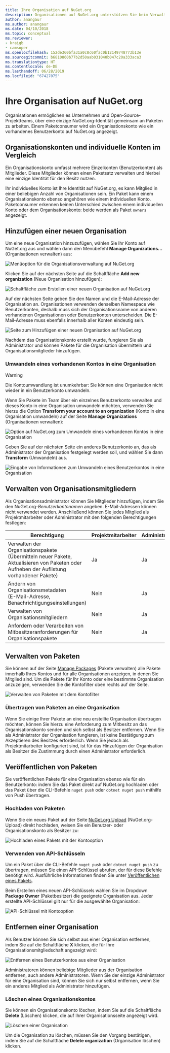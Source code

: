```yaml
---
title: Ihre Organisation auf NuGet.org
description: Organisationen auf NuGet.org unterstützen Sie beim Verwalten von Paketen, die durch eine Gruppe oder ein Team in einer Unternehmensumgebung veröffentlicht werden.
author: anangaur
ms.author: anangaur
ms.date: 04/10/2018
ms.topic: conceptual
ms.reviewer:
- kraigb
- camsoper
ms.openlocfilehash: 152de360bfa31a0c8c60fac0b12149748773b13e
ms.sourcegitcommit: b6810860b77b2d50aab031040b047c20a333aca3
ms.translationtype: HT
ms.contentlocale: de-DE
ms.lasthandoff: 06/28/2019
ms.locfileid: "67427075"
---
```

# <a name="your-organization-on-nugetorg"></a>Ihre Organisation auf NuGet.org

Organisationen ermöglichen es Unternehmen und Open-Source-Projektteams, über eine einzige NuGet.org-Identität gemeinsam an Paketen zu arbeiten. Einem Paketconsumer wird ein Organisationskonto wie ein vorhandenes Benutzerkonto auf NuGet.org angezeigt.

## <a name="organization-accounts-vs-individual-accounts"></a>Organisationskonten und individuelle Konten im Vergleich

Ein Organisationskonto umfasst mehrere Einzelkonten (Benutzerkonten) als Mitglieder. Diese Mitglieder können einen Paketsatz verwalten und hierbei eine einzige Identität für den Besitz nutzen.

Ihr individuelles Konto ist Ihre Identität auf NuGet.org, es kann Mitglied in einer beliebigen Anzahl von Organisationen sein. Ein Paket kann einem Organisationskonto ebenso angehören wie einem individuellen Konto. Paketconsumer erkennen keinen Unterschied zwischen einem individuellen Konto oder dem Organisationskonto: beide werden als Paket `owners` angezeigt.

## <a name="adding-a-new-organization"></a>Hinzufügen einer neuen Organisation

Um eine neue Organisation hinzuzufügen, wählen Sie Ihr Konto auf NuGet.org aus und wählen dann den Menübefehl **Manage Organizations...** (Organisationen verwalten) aus:

![Menüoption für die Organisationsverwaltung auf NuGet.org](media/org-manage-option.png)

Klicken Sie auf der nächsten Seite auf die Schaltfläche **Add new organization** (Neue Organisation hinzufügen):

![Schaltfläche zum Erstellen einer neuen Organisation auf NuGet.org](media/org-add-new-option.png)

Auf der nächsten Seite geben Sie den Namen und die E-Mail-Adresse der Organisation an. Organisationen verwenden denselben Namespace wie Benutzerkonten, deshalb muss sich der Organisationsname von anderen vorhandenen Organisationen oder Benutzerkonten unterscheiden. Die E-Mail-Adresse muss ebenfalls innerhalb aller Konten eindeutig sein.

![Seite zum Hinzufügen einer neuen Organisation auf NuGet.org](media/org-add-new-page.png)

Nachdem das Organisationskonto erstellt wurde, fungieren Sie als Administrator und können Pakete für die Organisation übermitteln und Organisationsmitglieder hinzufügen.

### <a name="transform-existing-account-to-an-organization"></a>Umwandeln eines vorhandenen Kontos in eine Organisation

> [!Warning]
> Die Kontoumwandlung ist unumkehrbar: Sie können eine Organisation nicht wieder in ein Benutzerkonto umwandeln.

Wenn Sie Pakete im Team über ein einzelnes Benutzerkonto verwalten und dieses Konto in eine Organisation umwandeln möchten, verwenden Sie hierzu die Option **Transform your account to an organization** (Konto in eine Organisation umwandeln) auf der Seite **Manage Organizations** (Organisationen verwalten):

![Option auf NuGet.org zum Umwandeln eines vorhandenen Kontos in eine Organisation](media/org-transform-option.png)

Geben Sie auf der nächsten Seite ein anderes Benutzerkonto an, das als Administrator der Organisation festgelegt werden soll, und wählen Sie dann **Transform** (Umwandeln) aus.

![Eingabe von Informationen zum Umwandeln eines Benutzerkontos in eine Organisation](media/org-transform-page.png)

## <a name="managing-organization-members"></a>Verwalten von Organisationsmitgliedern

Als Organisationsadministrator können Sie Mitglieder hinzufügen, indem Sie den NuGet.org-*Benutzerkontonamen* angeben. E-Mail-Adressen können nicht verwendet werden. Anschließend können Sie jedes Mitglied als Projektmitarbeiter oder Administrator mit den folgenden Berechtigungen festlegen:

| Berechtigung | Projektmitarbeiter | Administrator |
| --- | --- | --- |
| Verwalten der Organisationspakete<br/>(Übermitteln neuer Pakete, Aktualisieren von Paketen oder Aufheben der Auflistung vorhandener Pakete) | Ja | Ja |
| Ändern von Organisationsmetadaten<br/>(E-Mail-Adresse, Benachrichtigungseinstellungen) | Nein | Ja |
| Verwalten von Organisationsmitgliedern | Nein | Ja |
| Anfordern oder Verarbeiten von Mitbesitzeranforderungen für Organisationspakete | Nein | Ja |

## <a name="managing-packages"></a>Verwalten von Paketen

Sie können auf der Seite [Manage Packages](https://www.nuget.org/account/Packages) (Pakete verwalten) alle Pakete innerhalb Ihres Kontos und für alle Organisationen anzeigen, in denen Sie Mitglied sind. Um die Pakete für Ihr Konto oder eine bestimmte Organisation anzuzeigen, verwenden Sie die Kontofilter oben rechts auf der Seite.

![Verwalten von Paketen mit dem Kontofilter](media/org-manage-packages-option.png)

### <a name="transferring-packages-to-an-organization"></a>Übertragen von Paketen an eine Organisation
Wenn Sie einige Ihrer Pakete an eine neu erstellte Organisation übertragen möchten, können Sie hierzu eine Anforderung zum Mitbesitz an das Organisationskonto senden und sich selbst als Besitzer entfernen. Wenn Sie als Administrator der Organisation fungieren, ist keine Bestätigung zum Akzeptieren des Besitzes erforderlich. Wenn Sie jedoch als Projektmitarbeiter konfiguriert sind, ist für das Hinzufügen der Organisation als Besitzer die Zustimmung durch einen Administrator erforderlich.

## <a name="publishing-packages"></a>Veröffentlichen von Paketen

Sie veröffentlichen Pakete für eine Organisation ebenso wie für ein Benutzerkonto: indem Sie das Paket direkt auf NuGet.org hochladen oder das Paket über die CLI-Befehle `nuget push` oder `dotnet nuget push` mithilfe von Push übertragen.

### <a name="uploading-packages"></a>Hochladen von Paketen

Wenn Sie ein neues Paket auf der Seite [NuGet.org Upload](https://www.nuget.org/packages/manage/upload) (NuGet.org-Upload) direkt hochladen, weisen Sie ein Benutzer- oder Organisationskonto als Besitzer zu:

![Hochladen eines Pakets mit der Kontooption](media/org-upload-option.png)

### <a name="using-api-keys"></a>Verwenden von API-Schlüsseln

Um ein Paket über die CLI-Befehle `nuget push` oder `dotnet nuget push` zu übertragen, müssen Sie einen API-Schlüssel abrufen, der für diese Befehle benötigt wird. Ausführliche Informationen finden Sie unter [Veröffentlichen eines Pakets](../quickstart/create-and-publish-a-package-using-visual-studio.md#publish-the-package).

Beim Erstellen eines neuen API-Schlüssels wählen Sie im Dropdown **Package Owner** (Paketbesitzer) die geeignete Organisation aus. Jeder erstellte API-Schlüssel gilt nur für die ausgewählte Organisation:

![API-Schlüssel mit Kontooption](media/org-apikey-option.png)

## <a name="removing-an-organization"></a>Entfernen einer Organisation

Als Benutzer können Sie sich selbst aus einer Organisation entfernen, indem Sie auf die Schaltfläche **X** klicken, die für Ihre Organisationsmitgliedschaft angezeigt wird:

![Entfernen eines Benutzerkontos aus einer Organisation](media/org-remove-self-option.png)

Administratoren können beliebige Mitglieder aus der Organisation entfernen, auch andere Administratoren. Wenn Sie der einzige Administrator für eine Organisation sind, können Sie sich nur selbst entfernen, wenn Sie ein anderes Mitglied als Administrator hinzufügen.

### <a name="deleting-an-organization-account"></a>Löschen eines Organisationskontos

Sie können ein Organisationskonto löschen, indem Sie auf die Schaltfläche **Delete** (Löschen) klicken, die auf Ihrer Organisationsseite angezeigt wird.

![Löschen einer Organisation](media/org-delete-option.png)

Um die Organisation zu löschen, müssen Sie den Vorgang bestätigen, indem Sie auf die Schaltfläche **Delete organization** (Organisation löschen) klicken.
